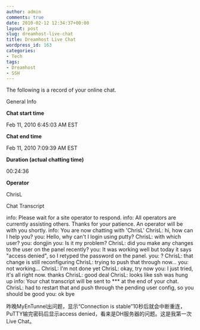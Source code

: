 ```yaml
---
author: admin
comments: true
date: 2010-02-12 12:34:37+00:00
layout: post
slug: dreamhost-live-chat
title: Dreamhost Live Chat
wordpress_id: 163
categories:
- Tech
tags:
- Dreamhost
- SSH
---
```


The following is a record of your online chat.













General Info







**Chat start time**


Feb 11, 2010 6:45:03 AM EST






**Chat end time**


Feb 11, 2010 7:09:39 AM EST






**Duration (actual chatting time)**


00:24:36






**Operator**


ChrisL















Chat Transcript







info: Please wait for a site operator  to respond.
info: All operators are currently  assisting others. Thanks for your patience. An operator will be with you  shortly.
info: You are now chatting with  'ChrisL'
ChrisL: hi, how can I help you?
you: Hello, why can't I login using  putty?
ChrisL: with which user?
you: dongjin
you: Is it my problem?
ChrisL: did you make any changes to the  user on the panel recently?
you: It was working well but today it  says "access denied", so I retyped the password on the panel.
you: ?
ChrisL: that change is still reconfiguring
ChrisL: trying to push that through now...
you: not working...
ChrisL: I'm not done yet
ChrisL: okay, try now
you: I just tried, it's all right now.  thanks
ChrisL: good deal
ChrisL: looks like ssh was hung up
info: Your chat transcript will be  sent to *** at the end of your chat.
ChrisL: had to restart that and push  through the pending user config, so you should be good
you: ok bye




昨晚MyEnTunnel出问题，显示“Connection is stable”10秒后就会中断重连，PuTTY输完密码后显示access denied，看来是DH服务器的问题。这是我第一次Live Chat。
